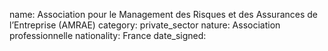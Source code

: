 name: Association pour le Management des Risques et des Assurances de l’Entreprise (AMRAE)
category: private_sector
nature:  Association professionnelle 
nationality: France
date_signed:
    